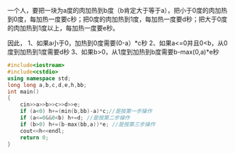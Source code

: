 一个人，要把一块为a度的肉加热到b度（b肯定大于等于a），把小于0度的肉加热到0度，每加热一度要c秒；把0度的肉加热到1度，每加热一度要d秒；把大于0度的肉加热到1度以上，每加热一度要e秒。

因此，
1、如果a小于0，加热到0度需要(0-a）*c秒
2、如果a<=0并且0<b，从0度到加热到1度需要d秒
3、如果b>0，从1度到加热到b度需要b-max(0,a)*e秒
      

```cpp
#include<iostream>
#include<cstdio>
using namespace std;
long long a,b,c,d,e,h,bb;
int main()
{
	cin>>a>>b>>c>>d>>e;
	if (a<0) h+=(min(b,bb)-a)*c;//是按第一步操作
	if (a<=0&&0<b) h+=d; //是按第二步操作
	if (b>0) h+=(b-max(bb,a))*e; //是按第三步操作
	cout<<h<<endl;
	return 0;
}
```
